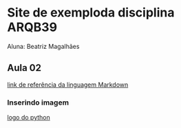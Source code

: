 # Site de exemploda disciplina ARQB39

Aluna: Beatriz Magalhães

## Aula 02 

[link de referência da linguagem Markdown](https://www.markdownguide.org/)

### Inserindo imagem

[logo do python](https://cdn.worldvectorlogo.com/logos/python-3.svg)
